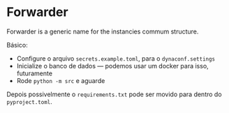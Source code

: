 # Forwarder


Forwarder is a generic name for the instancies commum structure.


Básico:
- Configure o arquivo `secrets.example.toml`, para o `dynaconf.settings`
- Inicialize o banco de dados — podemos usar um docker para isso, futuramente
- Rode `python -m src` e aguarde


Depois possivelmente o `requirements.txt` pode ser movido para dentro do `pyproject.toml`.